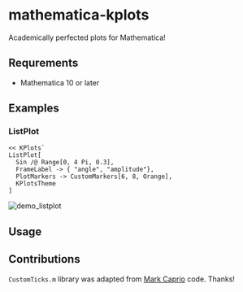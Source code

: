 mathematica-kplots
==================

Academically perfected plots for Mathematica!

## Requrements

 - Mathematica 10 or later

## Examples

### ListPlot  

    << KPlots`
    ListPlot[
      Sin /@ Range[0, 4 Pi, 0.3],
      FrameLabel -> { "angle", "amplitude"},
      PlotMarkers -> CustomMarkers[6, 8, Orange],
      KPlotsTheme
    ]

![demo_listplot](https://cloud.githubusercontent.com/assets/4820843/5002438/de12279a-69f8-11e4-8a52-ddb2af94a829.png)

## Usage




## Contributions 

`CustomTicks.m` library was adapted from [Mark Caprio](http://physics.nd.edu/people/faculty/mark-caprio/) code. Thanks!
